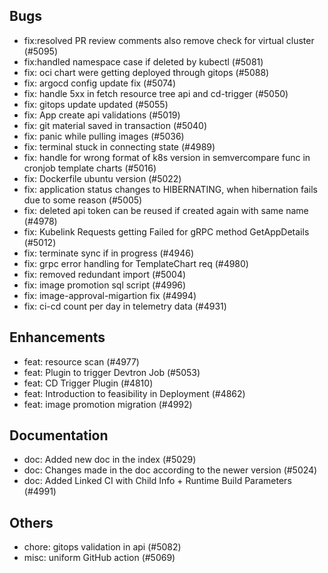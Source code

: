 ## Bugs
- fix:resolved PR review comments also remove check for virtual cluster (#5095)
- fix:handled namespace case if deleted by kubectl (#5081)
- fix: oci chart were getting deployed through gitops (#5088)
- fix: argocd config update fix (#5074)
- fix: handle 5xx in fetch resource tree api and cd-trigger (#5050)
- fix: gitops update updated (#5055)
- fix: App create api validations (#5019)
- fix: git material saved in transaction (#5040)
- fix: panic while pulling images (#5036)
- fix: terminal stuck in connecting state (#4989)
- fix: handle for wrong format of k8s version in semvercompare func in cronjob template charts (#5016)
- fix: Dockerfile ubuntu version (#5022)
- fix: application status changes to HIBERNATING, when hibernation fails due to some reason (#5005)
- fix: deleted api token can be reused if created again with same name (#4978)
- fix: Kubelink Requests getting Failed for gRPC method GetAppDetails (#5012)
- fix: terminate sync if in progress  (#4946)
- fix: grpc error handling for TemplateChart req (#4980)
- fix: removed redundant import (#5004)
- fix: image promotion sql script (#4996)
- fix: image-approval-migartion fix (#4994)
- fix: ci-cd count per day in telemetry data (#4931)
## Enhancements
- feat: resource scan  (#4977)
- feat: Plugin to trigger Devtron Job (#5053)
- feat: CD Trigger Plugin (#4810)
- feat: Introduction to feasibility in Deployment (#4862)
- feat: image promotion migration (#4992)
## Documentation
- doc: Added new doc in the index (#5029)
- doc: Changes made in the doc according to the newer version (#5024)
- doc: Added Linked CI with Child Info + Runtime Build Parameters (#4991)
## Others
- chore: gitops validation in api (#5082)
- misc: uniform GitHub action (#5069)
